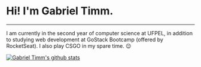# Hi! I'm Gabriel Timm.
***
I am currently in the second year of computer science at UFPEL, in addition to studying web development at GoStack Bootcamp (offered by RocketSeat). I also play CSGO in my spare time. :wink:

[![Gabriel Timm's github stats](https://github-readme-stats.vercel.app/api?username=gstimm&show_icons=true&theme=tokyonight)](https://github.com/gstimm/github-readme-stats)
